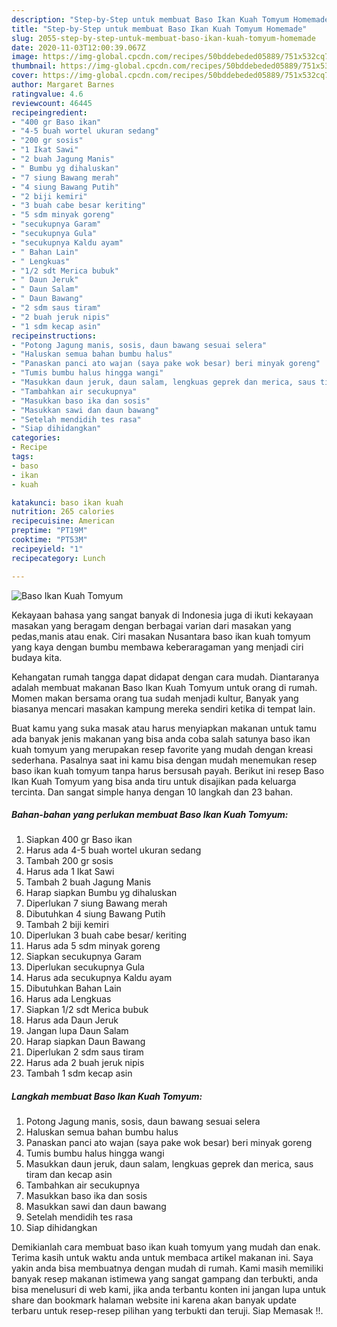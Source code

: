 ```yaml
---
description: "Step-by-Step untuk membuat Baso Ikan Kuah Tomyum Homemade"
title: "Step-by-Step untuk membuat Baso Ikan Kuah Tomyum Homemade"
slug: 2055-step-by-step-untuk-membuat-baso-ikan-kuah-tomyum-homemade
date: 2020-11-03T12:00:39.067Z
image: https://img-global.cpcdn.com/recipes/50bddebeded05889/751x532cq70/baso-ikan-kuah-tomyum-foto-resep-utama.jpg
thumbnail: https://img-global.cpcdn.com/recipes/50bddebeded05889/751x532cq70/baso-ikan-kuah-tomyum-foto-resep-utama.jpg
cover: https://img-global.cpcdn.com/recipes/50bddebeded05889/751x532cq70/baso-ikan-kuah-tomyum-foto-resep-utama.jpg
author: Margaret Barnes
ratingvalue: 4.6
reviewcount: 46445
recipeingredient:
- "400 gr Baso ikan"
- "4-5 buah wortel ukuran sedang"
- "200 gr sosis"
- "1 Ikat Sawi"
- "2 buah Jagung Manis"
- " Bumbu yg dihaluskan"
- "7 siung Bawang merah"
- "4 siung Bawang Putih"
- "2 biji kemiri"
- "3 buah cabe besar keriting"
- "5 sdm minyak goreng"
- "secukupnya Garam"
- "secukupnya Gula"
- "secukupnya Kaldu ayam"
- " Bahan Lain"
- " Lengkuas"
- "1/2 sdt Merica bubuk"
- " Daun Jeruk"
- " Daun Salam"
- " Daun Bawang"
- "2 sdm saus tiram"
- "2 buah jeruk nipis"
- "1 sdm kecap asin"
recipeinstructions:
- "Potong Jagung manis, sosis, daun bawang sesuai selera"
- "Haluskan semua bahan bumbu halus"
- "Panaskan panci ato wajan (saya pake wok besar) beri minyak goreng"
- "Tumis bumbu halus hingga wangi"
- "Masukkan daun jeruk, daun salam, lengkuas geprek dan merica, saus tiram dan kecap asin"
- "Tambahkan air secukupnya"
- "Masukkan baso ika dan sosis"
- "Masukkan sawi dan daun bawang"
- "Setelah mendidih tes rasa"
- "Siap dihidangkan"
categories:
- Recipe
tags:
- baso
- ikan
- kuah

katakunci: baso ikan kuah 
nutrition: 265 calories
recipecuisine: American
preptime: "PT19M"
cooktime: "PT53M"
recipeyield: "1"
recipecategory: Lunch

---
```



![Baso Ikan Kuah Tomyum](https://img-global.cpcdn.com/recipes/50bddebeded05889/751x532cq70/baso-ikan-kuah-tomyum-foto-resep-utama.jpg)

Kekayaan bahasa yang sangat banyak di Indonesia juga di ikuti kekayaan masakan yang beragam dengan berbagai varian dari masakan yang pedas,manis atau enak. Ciri masakan Nusantara baso ikan kuah tomyum yang kaya dengan bumbu membawa keberaragaman yang menjadi ciri budaya kita.




Kehangatan rumah tangga dapat didapat dengan cara mudah. Diantaranya adalah membuat makanan Baso Ikan Kuah Tomyum untuk orang di rumah. Momen makan bersama orang tua sudah menjadi kultur, Banyak yang biasanya mencari masakan kampung mereka sendiri ketika di tempat lain.

Buat kamu yang suka masak atau harus menyiapkan makanan untuk tamu ada banyak jenis makanan yang bisa anda coba salah satunya baso ikan kuah tomyum yang merupakan resep favorite yang mudah dengan kreasi sederhana. Pasalnya saat ini kamu bisa dengan mudah menemukan resep baso ikan kuah tomyum tanpa harus bersusah payah.
Berikut ini resep Baso Ikan Kuah Tomyum yang bisa anda tiru untuk disajikan pada keluarga tercinta. Dan sangat simple hanya dengan 10 langkah dan 23 bahan.


<!--inarticleads1-->

##### Bahan-bahan yang perlukan membuat Baso Ikan Kuah Tomyum:

1. Siapkan 400 gr Baso ikan
1. Harus ada 4-5 buah wortel ukuran sedang
1. Tambah 200 gr sosis
1. Harus ada 1 Ikat Sawi
1. Tambah 2 buah Jagung Manis
1. Harap siapkan  Bumbu yg dihaluskan
1. Diperlukan 7 siung Bawang merah
1. Dibutuhkan 4 siung Bawang Putih
1. Tambah 2 biji kemiri
1. Diperlukan 3 buah cabe besar/ keriting
1. Harus ada 5 sdm minyak goreng
1. Siapkan secukupnya Garam
1. Diperlukan secukupnya Gula
1. Harus ada secukupnya Kaldu ayam
1. Dibutuhkan  Bahan Lain
1. Harus ada  Lengkuas
1. Siapkan 1/2 sdt Merica bubuk
1. Harus ada  Daun Jeruk
1. Jangan lupa  Daun Salam
1. Harap siapkan  Daun Bawang
1. Diperlukan 2 sdm saus tiram
1. Harus ada 2 buah jeruk nipis
1. Tambah 1 sdm kecap asin




<!--inarticleads2-->

##### Langkah membuat  Baso Ikan Kuah Tomyum:

1. Potong Jagung manis, sosis, daun bawang sesuai selera
1. Haluskan semua bahan bumbu halus
1. Panaskan panci ato wajan (saya pake wok besar) beri minyak goreng
1. Tumis bumbu halus hingga wangi
1. Masukkan daun jeruk, daun salam, lengkuas geprek dan merica, saus tiram dan kecap asin
1. Tambahkan air secukupnya
1. Masukkan baso ika dan sosis
1. Masukkan sawi dan daun bawang
1. Setelah mendidih tes rasa
1. Siap dihidangkan




Demikianlah cara membuat baso ikan kuah tomyum yang mudah dan enak. Terima kasih untuk waktu anda untuk membaca artikel makanan ini. Saya yakin anda bisa membuatnya dengan mudah di rumah. Kami masih memiliki banyak resep makanan istimewa yang sangat gampang dan terbukti, anda bisa menelusuri di web kami, jika anda terbantu konten ini jangan lupa untuk share dan bookmark halaman website ini karena akan banyak update terbaru untuk resep-resep pilihan yang terbukti dan teruji. Siap Memasak !!. 
